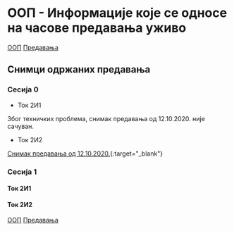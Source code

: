 # ООП - Информације које се односе на часове предавања уживо

[ООП](../../README.md) [Предавања](../README.md)

## Снимци одржаних предавања

### Сесија 0

- Ток 2И1

Због техничких проблема, снимак предавања од 12.10.2020. није сачуван.

- Ток 2И2

[Снимак предавања од 12.10.2020.](https://youtu.be/9PGQbnLcTgc){:target="_blank"}

### Сесија 1

#### Ток 2И1

#### Ток 2И2

[ООП](../../README.md) [Предавања](../README.md)
